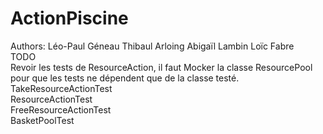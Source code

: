 # ActionPiscine
Authors:
Léo-Paul Géneau
Thibaul Arloing
Abigaïl Lambin
Loïc Fabre
<br/>
TODO<br/>
Revoir les tests de ResourceAction, il faut Mocker la classe ResourcePool pour que les tests ne dépendent que de la classe testé.<br/>
TakeResourceActionTest<br/>
ResourceActionTest<br/>
FreeResourceActionTest<br/>
BasketPoolTest<br/>
